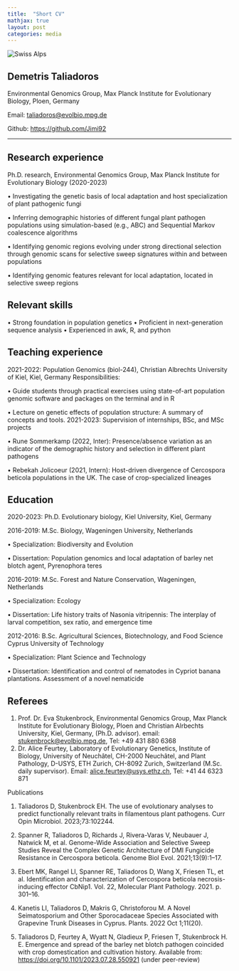 ```yaml
---
title:  "Short CV"
mathjax: true
layout: post
categories: media
---
```


![Swiss Alps](https://media.licdn.com/dms/image/C4D03AQEl-TzUC44LFg/profile-displayphoto-shrink_800_800/0/1608040794783?e=2147483647&v=beta&t=nW6sscS5r-LF-Tpjm1V4fs0LvJt47fvkzrI88NxkkbM)


## Demetris Taliadoros
Environmental Genomics Group, Max Planck Institute for Evolutionary Biology, Ploen, Germany

Email: taliadoros@evolbio.mpg.de 

Github: https://github.com/Jimi92	

------------------------------------------------------------------------------------------------------
## Research experience
Ph.D. research, Environmental Genomics Group, Max Planck Institute for Evolutionary Biology (2020-2023)

•	Investigating the genetic basis of local adaptation and host specialization of plant pathogenic fungi

•	Inferring demographic histories of different fungal plant pathogen populations using simulation-based (e.g., ABC) and Sequential Markov coalescence algorithms

•	Identifying genomic regions evolving under strong directional selection through genomic scans for selective sweep signatures within and between populations 

•	Identifying genomic features relevant for local adaptation, located in selective sweep regions

## Relevant skills
•	Strong foundation in population genetics
•	Proficient in next-generation sequence analysis
•	Experienced in awk, R, and python

## Teaching experience
2021-2022: Population Genomics (biol-244), Christian Albrechts University of Kiel, Kiel, Germany
Responsibilities:

•	Guide students through practical exercises using state-of-art population genomic software and packages on the terminal and in R

•	Lecture on genetic effects of population structure: A summary of concepts and tools.
2021-2023: Supervision of internships, BSc, and MSc projects 

•	Rune Sommerkamp (2022, Inter): Presence/absence variation as an indicator of the demographic history and selection in different plant pathogens

•	Rebekah Jolicoeur (2021, Intern): Host-driven divergence of Cercospora beticola populations in the UK. The case of crop-specialized lineages




## Education
2020-2023:	Ph.D. Evolutionary biology, Kiel University, Kiel, Germany


2016-2019:			M.Sc. Biology, Wageningen University, Netherlands

•	Specialization: Biodiversity and Evolution

•	Dissertation: Population genomics and local adaptation of barley net blotch agent, Pyrenophora teres


2016-2019:	M.Sc. Forest and Nature Conservation, Wageningen, Netherlands

•	Specialization: Ecology

•	Dissertation: Life history traits of Nasonia vitripennis: The interplay of larval competition, sex ratio, and emergence time


2012-2016:	B.Sc. Agricultural Sciences, Biotechnology, and Food Science Cyprus University of Technology

•	Specialization: Plant Science and Technology

•	Dissertation: Identification and control of nematodes in Cypriot banana plantations. Assessment of a novel nematicide 

## Referees

1.	Prof. Dr. Eva Stukenbrock, Environmental Genomics Group, Max Planck Institute for Evolutionary Biology, Ploen and Christian Alrbechts University, Kiel, Germany, (Ph.D. advisor). email: stukenbrock@evolbio.mpg.de, Tel: +49 431 880 6368
2.	Dr. Alice Feurtey, Laboratory of Evolutionary Genetics, Institute of Biology, University of Neuchâtel, CH-2000 Neuchâtel, and Plant Pathology, D-USYS, ETH Zurich, CH-8092 Zurich, Switzerland (M.Sc. daily supervisor). Email: alice.feurtey@usys.ethz.ch, Tel: +41 44 6323 871 

Publications
1.	Taliadoros D, Stukenbrock EH. The use of evolutionary analyses to predict functionally relevant traits in filamentous plant pathogens. Curr Opin Microbiol. 2023;73:102244.

2.	Spanner R, Taliadoros D, Richards J, Rivera-Varas V, Neubauer J, Natwick M, et al. Genome-Wide Association and Selective Sweep Studies Reveal the Complex Genetic Architecture of DMI Fungicide Resistance in Cercospora beticola. Genome Biol Evol. 2021;13(9):1–17. 

3.	Ebert MK, Rangel LI, Spanner RE, Taliadoros D, Wang X, Friesen TL, et al. Identification and characterization of Cercospora beticola necrosis-inducing effector CbNip1. Vol. 22, Molecular Plant Pathology. 2021. p. 301–16. 

4.	Kanetis LI, Taliadoros D, Makris G, Christoforou M. A Novel Seimatosporium and Other Sporocadaceae Species Associated with Grapevine Trunk Diseases in Cyprus. Plants. 2022 Oct 1;11(20). 

5.	Taliadoros D, Feurtey A, Wyatt N, Gladieux P, Friesen T, Stukenbrock H. E. Emergence and spread of the barley net blotch pathogen coincided with crop domestication and cultivation history. Available from: https://doi.org/10.1101/2023.07.28.550921 (under peer-review)
